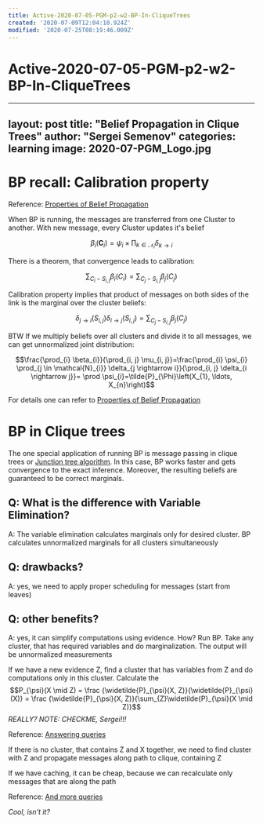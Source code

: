 ```yaml
---
title: Active-2020-07-05-PGM-p2-w2-BP-In-CliqueTrees
created: '2020-07-09T12:04:10.924Z'
modified: '2020-07-25T08:19:46.009Z'
---
```


# Active-2020-07-05-PGM-p2-w2-BP-In-CliqueTrees

---
layout: post
title: "Belief Propagation in Clique Trees"
author: "Sergei Semenov"
categories: learning
image: 2020-07-PGM_Logo.jpg
---


# BP recall: Calibration property 

Reference: [Properties of Belief Propagation](https://www.coursera.org/learn/probabilistic-graphical-models-2-inference/lecture/xm2ul/properties-of-belief-propagation)

When BP is running, the messages are transferred from one Cluster to another. With new message, every Cluster updates it's belief 

$$\beta_{i}\left(\boldsymbol{C}_{i}\right)=\psi_{i} \times \prod_{k \in \mathcal{N}_{i}} \delta_{k \rightarrow i}$$

There is a theorem, that convergence leads to calibration:

$$\sum_{C_{i}-S_{i, j}} \beta_{i}\left(C_{i}\right)=\sum_{C_{j}-S_{i, j}} \beta_{j}\left(C_{j}\right)$$ 

Calibration property implies that product of messages on both sides of the link is the marginal over the cluster beliefs:

$$\delta_{j \rightarrow i}\left(S_{i, j}\right) \delta_{i \rightarrow j}\left(S_{i, j}\right)=\sum_{C_{j}-S_{i, j}} \beta_{j}\left(C_{j}\right)$$

BTW If we multiply beliefs over all clusters and divide it to all messages, we can get unnormalized joint distribution:

$$\frac{\prod_{i} \beta_{i}}{\prod_{i, j} \mu_{i, j}}=\frac{\prod_{i} \psi_{i} \prod_{j \in \mathcal{N}_{i}} \delta_{j \rightarrow i}}{\prod_{i, j} \delta_{i \rightarrow j}}= \prod \psi_{i}=\tilde{P}_{\Phi}\left(X_{1}, \ldots, X_{n}\right)$$

For details one can refer to [Properties of Belief Propagation](https://www.coursera.org/learn/probabilistic-graphical-models-2-inference/lecture/xm2ul/properties-of-belief-propagation)

# BP in Clique trees
The one special application of running BP is message passing in clique trees or [Junction tree algorithm](https://en.wikipedia.org/wiki/Junction_tree_algorithm). In this case, BP works faster and gets convergence to the exact inference.
Moreover, the resulting beliefs are guaranteed to be correct marginals.

## Q: What is the difference with Variable Elimination?
A: The variable elimination calculates marginals only for desired cluster. BP calculates unnormalized marginals for all clusters simultaneously 
## Q: drawbacks?
A: yes, we need to apply proper scheduling for messages (start from leaves)
## Q: other benefits?
A: yes, it can simplify computations using evidence. How? Run BP. Take any cluster, that has required variables and do marginalization. The output will be unnormalized measurements

If we have a new evidence Z, find a cluster that has variables from Z and do computations only in this cluster. Calculate the $$P_{\psi}(X \mid Z) = \frac {\widetilde{P}_{\psi}(X, Z)}{\widetilde{P}_{\psi}(X)} = \frac {\widetilde{P}_{\psi}(X, Z)}{\sum_{Z}\widetilde{P}_{\psi}(X \mid Z)}$$*REALLY? NOTE: CHECKME, Sergei!!!*

Reference: [Answering queries](https://www.coursera.org/learn/probabilistic-graphical-models-2-inference/lecture/Jm0AM/clique-tree-algorithm-computation)

If there is no cluster, that contains Z and X together, we need to find cluster with Z and propagate messages along path to clique, containing Z

If we have caching, it can be cheap, because we can recalculate only messages that are along the path

Reference: [And more queries](https://www.coursera.org/learn/probabilistic-graphical-models-2-inference/lecture/Jm0AM/clique-tree-algorithm-computation)

*Cool, isn't it?*




